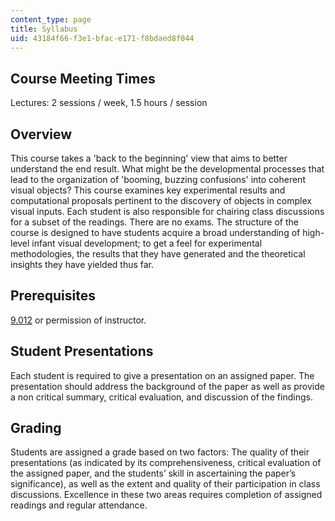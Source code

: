 ```yaml
---
content_type: page
title: Syllabus
uid: 43184f66-f3e1-bfac-e171-f8bdaed8f044
---
```


Course Meeting Times
--------------------

Lectures: 2 sessions / week, 1.5 hours / session

Overview
--------

This course takes a 'back to the beginning' view that aims to better understand the end result. What might be the developmental processes that lead to the organization of 'booming, buzzing confusions' into coherent visual objects? This course examines key experimental results and computational proposals pertinent to the discovery of objects in complex visual inputs. Each student is also responsible for chairing class discussions for a subset of the readings. There are no exams. The structure of the course is designed to have students acquire a broad understanding of high-level infant visual development; to get a feel for experimental methodologies, the results that they have generated and the theoretical insights they have yielded thus far.

Prerequisites
-------------

[9.012](/courses/9-012-the-brain-and-cognitive-sciences-ii-spring-2006) or permission of instructor.

Student Presentations
---------------------

Each student is required to give a presentation on an assigned paper. The presentation should address the background of the paper as well as provide a non critical summary, critical evaluation, and discussion of the findings.

Grading
-------

Students are assigned a grade based on two factors: The quality of their presentations (as indicated by its comprehensiveness, critical evaluation of the assigned paper, and the students’ skill in ascertaining the paper’s significance), as well as the extent and quality of their participation in class discussions. Excellence in these two areas requires completion of assigned readings and regular attendance.